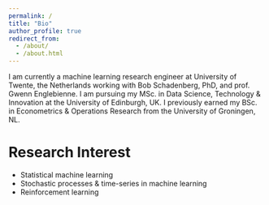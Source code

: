 ```yaml
---
permalink: /
title: "Bio"
author_profile: true
redirect_from: 
  - /about/
  - /about.html
---
```

I am currently a machine learning research engineer at University of Twente, the Netherlands working with Bob Schadenberg, PhD, and prof. Gwenn Englebienne. I am pursuing my MSc. in Data Science, Technology & Innovation at the University of Edinburgh, UK. I previously earned my BSc. in Econometrics & Operations Research from the University of Groningen, NL. 

Research Interest
======
-  Statistical machine learning
-  Stochastic processes & time-series in machine learning
-  Reinforcement learning
